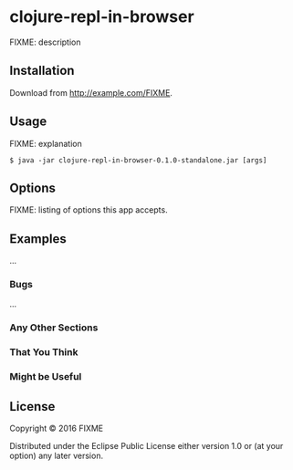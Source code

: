 # clojure-repl-in-browser

FIXME: description

## Installation

Download from http://example.com/FIXME.

## Usage

FIXME: explanation

    $ java -jar clojure-repl-in-browser-0.1.0-standalone.jar [args]

## Options

FIXME: listing of options this app accepts.

## Examples

...

### Bugs

...

### Any Other Sections
### That You Think
### Might be Useful

## License

Copyright © 2016 FIXME

Distributed under the Eclipse Public License either version 1.0 or (at
your option) any later version.
